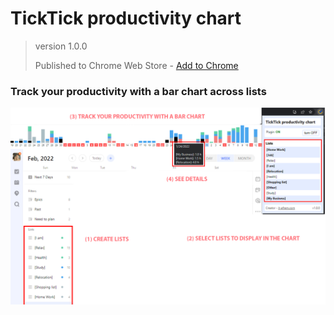 # TickTick productivity chart
> version 1.0.0
> 
> Published to Chrome Web Store - [Add to Chrome](https://chrome.google.com/webstore/search/TickTick%20?hl=en-US) 

### Track your productivity with a bar chart across lists

![screenshot](./docs/promo.png)
